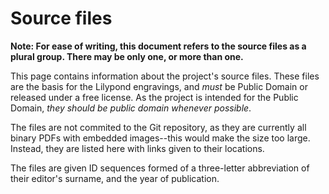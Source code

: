 Source files
============
<!-- written in Markdown -->

**Note: For ease of writing, this document refers to the source files as a plural group. There may be only one, or more than one.**

This page contains information about the project's source files. These files are the basis for the Lilypond engravings, and _must_ be Public Domain or released under a free license. As the project is intended for the Public Domain, _they should be public domain whenever possible_.

The files are not commited to the Git repository, as they are currently all binary PDFs with embedded images--this would make the size too large. Instead, they are listed here with links given to their locations.

The files are given ID sequences formed of a three-letter abbreviation of their editor's surname, and the year of publication.

<!-- end of file -->